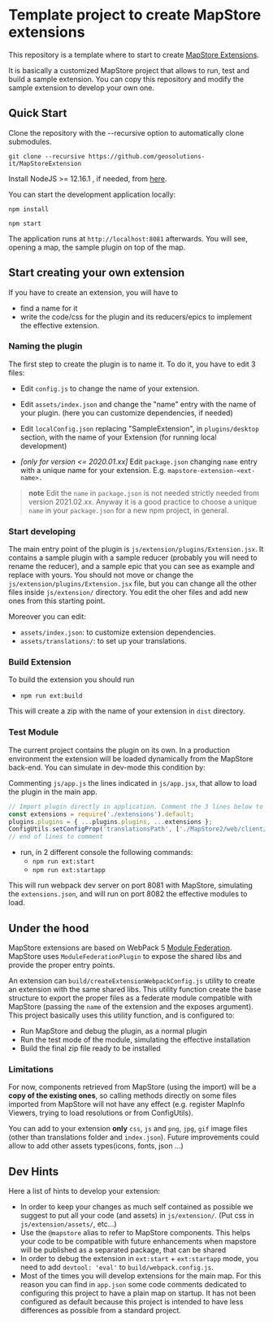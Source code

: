 # Template project to create MapStore extensions

This repository is a template where to start to create [MapStore Extensions](https://mapstore.readthedocs.io/en/latest/developer-guide/extensions/).

It is basically a customized MapStore project that allows to run, test and build a sample extension.
You can copy this repository and modify the sample extension to develop your own one.

## Quick Start

Clone the repository with the --recursive option to automatically clone submodules.

`git clone --recursive https://github.com/geosolutions-it/MapStoreExtension`

Install NodeJS >= 12.16.1 , if needed, from [here](https://nodejs.org/en/download/releases/).

You can start the development application locally:

`npm install`

`npm start`

The application runs at `http://localhost:8081` afterwards. You will see, opening a map, the sample plugin on top of the map.


## Start creating your own extension

If you have to create an extension, you will have to

- find a name for it
- write the code/css for the plugin and its reducers/epics to implement the effective extension.

### Naming the plugin

The first step to create the plugin is to name it. To do it, you have to edit 3 files:

- Edit `config.js` to change the name of your extension.
- Edit `assets/index.json` and change the "name" entry with the name of your plugin. (here you can customize dependencies, if needed)
- Edit `localConfig.json` replacing "SampleExtension", in `plugins/desktop` section, with the name of your Extension (for running local development)

- *[only for version <= 2020.01.xx]* Edit  `package.json` changing `name` entry with a unique name for your extension. E.g. `mapstore-extension-<ext-name>.`

> **note** Edit the `name` in `package.json` is not needed strictly needed from version 2021.02.xx. Anyway it is a good practice to choose a unique `name` in your `package.json` for a new npm project, in general.

### Start developing

The main entry point of the plugin is `js/extension/plugins/Extension.jsx`. It contains a sample plugin with a sample reducer (probably you will need to rename the reducer), and a sample epic that you can see as example and replace with yours.
You should not move or change the `js/extension/plugins/Extension.jsx` file, but you can change all the other files inside `js/extension/` directory. You edit the oher files and add new ones from this starting point.

Moreover you can edit:

- `assets/index.json`: to customize extension dependencies.
- `assets/translations/`: to set up your translations.

### Build Extension

To build the extension you should run

- `npm run ext:build`

This will create a zip with the name of your extension in `dist` directory.


### Test Module

The current project contains the plugin on its own. In a production environment the extension will be loaded dynamically from the MapStore back-end.
You can simulate in dev-mode this condition by:

Commenting `js/app.js` the lines indicated in `js/app.jsx`, that allow to load the plugin in the main app.

```javascript
// Import plugin directly in application. Comment the 3 lines below to test the extension live.
const extensions = require('./extensions').default;
plugins.plugins = { ...plugins.plugins, ...extensions };
ConfigUtils.setConfigProp('translationsPath', ['./MapStore2/web/client/translations', './assets/translations']);
// end of lines to comment
```

- run, in 2 different console the following commands:
  - `npm run ext:start`
  - `npm run ext:startapp`

This will run webpack dev server on port 8081 with MapStore, simulating the `extensions.json`, and will run on port 8082 the effective modules to load.

## Under the hood

MapStore extensions are based on WebPack 5 [Module Federation](https://webpack.js.org/concepts/module-federation/).
MapStore uses `ModuleFederationPlugin` to expose the shared libs and provide the proper entry points.

An extension can `build/createExtensionWebpackConfig.js` utility to create an extension with the same shared libs.
This utility function create the base structure to export the proper files as a federate module compatible with MapStore (passing the `name` of the extension and the exposes argument).
This project basically uses this utility function, and is configured to:

- Run MapStore and debug the plugin, as a normal plugin
- Run the test mode of the module, simulating the effective installation
- Build the final zip file ready to be installed

### Limitations

For now, components retrieved from MapStore (using the import) will be a **copy of the existing ones**, so calling methods directly on some files imported from MapStore will not have any effect (e.g. register MapInfo Viewers, trying to load resolutions or from ConfigUtils).

You can add to your extension **only** `css`, `js` and `png`, `jpg`, `gif` image files (other than translations folder and `index.json`). Future improvements could allow to add other assets types(icons, fonts, json ...)

## Dev Hints

Here a list of hints to develop your extension:

- In order to keep your changes as much self contained as possible we suggest to put all your code (and assets) in `js/extension/`. (Put css in `js/extension/assets/`, etc...)
- Use the `@mapstore` alias to refer to MapStore components. This helps your code to be compatible with future enhancements when mapstore will be published as a separated package, that can be shared
- In order to debug the extension in `ext:start` + `ext:startapp` mode, you need to add `devtool: 'eval'` to `build/webpack.config.js`.
- Most of the times you will develop extensions for the main map. For this reason you can find in `app.json` some code comments dedicated to configuring this project to have a plain map on startup. It has not been configured as default because this project is intended to have less differences as possible from a standard project.




